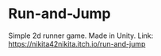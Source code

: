 # Run-and-Jump
Simple 2d runner game. Made in Unity.
Link:
https://nikita42nikita.itch.io/run-and-jump
